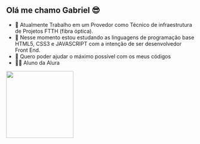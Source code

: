 ## Olá me chamo Gabriel 😎

- 🔭 Atualmente Trabalho em um Provedor como Técnico de infraestrutura de Projetos FTTH (fibra óptica).
- 🌱 Nesse momento estou estudando as linguagens de programação base HTML5, CSS3 e JAVASCRIPT com a intenção de ser desenvolvedor Front End.
- 👯 Quero poder ajudar o máximo possível com os meus códigos 
- 👨‍🎓 Aluno da Alura 

<div>
  <a href="https://github.com/LucenaFrontEnd">
  <img height = "180em" src = "https://github-readme-stats.vercel.app/api?username=LucenaFrontEnd&show_icons=true&theme=dark&include_all_commits=true&count_private=true" />
</div>

